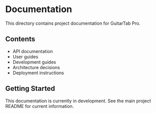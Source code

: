 # Documentation

This directory contains project documentation for GuitarTab Pro.

## Contents

- API documentation
- User guides
- Development guides
- Architecture decisions
- Deployment instructions

## Getting Started

This documentation is currently in development. See the main project README for current information.
